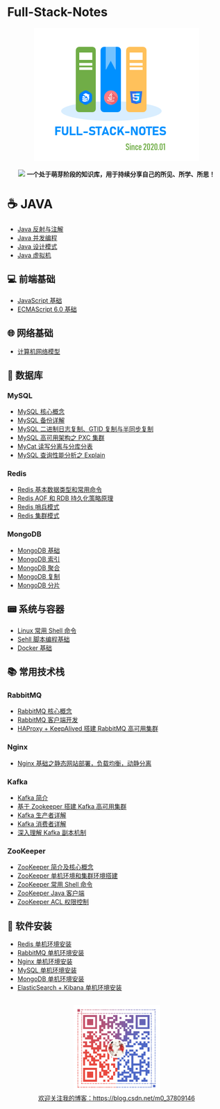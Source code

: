 # Full-Stack-Notes

<div align="center"> <img width="380px" src="pictures/full-stack-notes-logo.png"/> </div>
<br/>
<div align="center">
    <img src="pictures/芽.png"/>
    <strong>一个处于萌芽阶段的知识库，用于持续分享自己的所见、所学、所思！</strong>
</div>

# :coffee: JAVA

+ [Java 反射与注解](notes/Java_反射与注解.md)
+ [Java 并发编程](notes/Java_并发编程.md)
+ [Java 设计模式](notes/Java_设计模式.md)
+ [Java 虚拟机](notes/Java_虚拟机.md)



## 💻 前端基础

- [JavaScript 基础](notes/JavaScript_基础.md)
- [ECMAScript 6.0 基础](notes/ES6_基础.md)

## :globe_with_meridians: 网络基础
+ [计算机网络模型](notes/计算机网络.md)

## 💾 数据库

### MySQL

+ [MySQL 核心概念](notes/MySQL_基础.md)
+ [MySQL 备份详解](notes/MySQL_备份.md)
+ [MySQL 二进制日志复制、GTID 复制与半同步复制](notes/MySQL_复制.md)
+ [MySQL 高可用架构之 PXC 集群](notes/MySQL_PXC集群.md)
+ [MyCat 读写分离与分库分表](notes/MySQL_Mycat中间件.md)
+ [MySQL 查询性能分析之 Explain](notes/MySQL_EXPLAIN.md)

### Redis

+ [Redis 基本数据类型和常用命令](notes/Redis_数据类型和常用命令.md)
+ [Redis AOF 和 RDB 持久化策略原理](notes/Redis_持久化.md)
+ [Redis 哨兵模式](notes/Redis_哨兵模式.md)
+ [Redis 集群模式](notes/Redis_集群模式.md)

### MongoDB

+ [MongoDB 基础](notes/MongoDB_基础.md)
+ [MongoDB 索引](notes/MongoDB_索引.md)
+ [MongoDB 聚合](notes/MongoDB_聚合.md)
+ [MongoDB 复制](notes/MongoDB_复制.md)
+ [MongoDB 分片](notes/MongoDB_分片.md)



## 📟 系统与容器

+ [Linux 常用 Shell 命令](notes/Linux_常用Shell命令.md)
+ [Sehll 脚本编程基础](notes/Shell_基础.md)
+ [Docker 基础](notes/Docker_基础.md)



##  :books: 常用技术栈


### RabbitMQ

+ [RabbitMQ 核心概念](notes/RabbitMQ_基础.md)
+ [RabbitMQ 客户端开发](notes/RabbitMQ_客户端开发.md)
+ [HAProxy + KeepAlived 搭建 RabbitMQ 高可用集群](notes/RabbitMQ_高可用集群架构.md)

### Nginx

+ [Nginx 基础之静态网站部署，负载均衡，动静分离](notes/Nginx_基础.md)


### Kafka

+ [Kafka 简介](https://github.com/heibaiying/BigData-Notes/blob/master/notes/Kafka简介.md)
+ [基于 Zookeeper 搭建 Kafka 高可用集群](https://github.com/heibaiying/BigData-Notes/blob/master/notes/installation/基于Zookeeper搭建Kafka高可用集群.md)
+ [Kafka 生产者详解](https://github.com/heibaiying/BigData-Notes/blob/master/notes/Kafka生产者详解.md)
+ [Kafka 消费者详解](https://github.com/heibaiying/BigData-Notes/blob/master/notes/Kafka消费者详解.md)
+ [深入理解 Kafka 副本机制](https://github.com/heibaiying/BigData-Notes/blob/master/notes/Kafka深入理解分区副本机制.md)


### ZooKeeper 

+ [ZooKeeper 简介及核心概念](https://github.com/heibaiying/BigData-Notes/blob/master/notes/Zookeeper简介及核心概念.md)
+ [ZooKeeper 单机环境和集群环境搭建](https://github.com/heibaiying/BigData-Notes/blob/master/notes/installation/Zookeeper单机环境和集群环境搭建.md) 
+ [ZooKeeper 常用 Shell 命令](https://github.com/heibaiying/BigData-Notes/blob/master/notes/Zookeeper常用Shell命令.md)
+ [ZooKeeper Java 客户端](https://github.com/heibaiying/BigData-Notes/blob/master/notes/Zookeeper_Java客户端Curator.md)
+ [ZooKeeper  ACL 权限控制](https://github.com/heibaiying/BigData-Notes/blob/master/notes/Zookeeper_ACL权限控制.md)


##  :hammer: 软件安装

+ [Redis 单机环境安装](notes/installation/Redis单机环境搭建.md)
+ [RabbitMQ 单机环境安装](notes/installation/RabbitMQ单机环境搭建.md)
+ [Nginx 单机环境安装](notes/installation/Nginx编译方式安装.md)
+ [MySQL 单机环境安装](notes/installation/MySQL单机环境搭建.md)
+ [MongoDB 单机环境安装](notes/installation/MongoDB单机环境搭建.md)
+ [ElasticSearch + Kibana 单机环境安装](notes/installation/ElasticSearch+Kibana单机环境搭建.md)

<br>

<div align="center"> <img width="200px" src="pictures/blog-logo.png"/> </div>

<div align="center"> <a href = "https://blog.csdn.net/m0_37809146"> 欢迎关注我的博客：https://blog.csdn.net/m0_37809146</a> </div>
